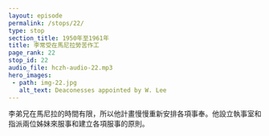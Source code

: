 ```yaml
---
layout: episode
permalink: /stops/22/
type: stop
section_title: 1950年至1961年
title: 李常受在馬尼拉勞苦作工
page_rank: 22
stop_id: 22
audio_file: hczh-audio-22.mp3
hero_images:
 - path: img-22.jpg
   alt_text: Deaconesses appointed by W. Lee
---
```


<!-- Brother Lee planned to gradually rearrange the services, given his limited time in Manila. But he promptly established the deacon's office and appointed two sisters – Mercy Chen and Betty Ong – to serve and establish principles for all services. -->

<!---
title: 李常受在馬尼拉勞苦作工
--->
李弟兄在馬尼拉的時間有限，所以他計畫慢慢重新安排各項事奉。他設立執事室和指派兩位姊妹來服事和建立各項服事的原則。


<!--- TRANSCRIPT
For the time being, Brother Lee opted to retain all personnel and positions in order to seek guidance from the Lord before making any changes. However, he emphasized the importance of discontinuing the old practices and initiating new ones. He promptly established the deacon's office and appointed two sisters — Mercy Chen and Betty Ong – to serve and establish principles for all services. Given Brother Lee's commitments in Taiwan during this period, his time in Manila was limited. He planned to gradually rearrange the services of the elders and deacons, as well as the work of the co-workers. 

李弟兄當時答覆是:一切人位暫時照舊不動，等候到主面前尋求主的旨意，而後決定。不過他強調停止老舊的實行和開始新操練的重要性。他立刻設立執事室和指派兩位姊妹，陳美西和王淑貴來事奉和建立所有服事的原則。

這段日子李弟兄來回臺灣，所以他在馬尼拉的時間有限。他計劃漸漸重新安排長老，執事以及同工們的工作。
-->